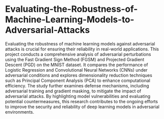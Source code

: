 # Evaluating-the-Robustness-of-Machine-Learning-Models-to-Adversarial-Attacks

Evaluating the robustness of machine learning models against adversarial attacks is crucial for ensuring their reliability in real-world applications. This project conducts a comprehensive analysis of adversarial perturbations using the Fast Gradient Sign Method (FGSM) and Projected Gradient Descent (PGD) on the MNIST dataset. It compares the performance of Logistic Regression and Convolutional Neural Networks (CNNs) under adversarial conditions and explores dimensionality reduction techniques such as Principal Component Analysis (PCA) to enhance computational efficiency. The study further examines defense mechanisms, including adversarial training and gradient masking, to mitigate the impact of adversarial attacks. By highlighting model vulnerabilities and evaluating potential countermeasures, this research contributes to the ongoing efforts to improve the security and reliability of deep learning models in adversarial environments.
